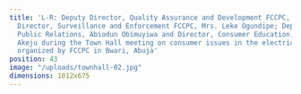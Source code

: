 ```yaml
---
title: 'L-R: Deputy Director, Quality Assurance and Development FCCPC, Kelechi Okoh;
  Director, Surveillance and Enforcement FCCPC, Mrs. Leke Ogundipe; Deputy Director,
  Public Relations, Abiodun Obimuyiwa and Director, Consumer Education, Mrs. Mopelola
  Akeju during the Town Hall meeting on consumer issues in the electricity sector,
  organized by FCCPC in Bwari, Abuja'
position: 43
image: "/uploads/townhall-02.jpg"
dimensions: 1012x675
---
```


